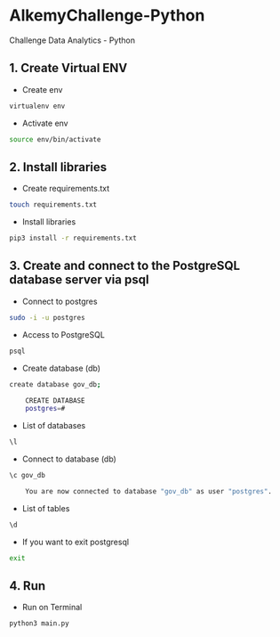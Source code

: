 # AlkemyChallenge-Python
 Challenge Data Analytics - Python

## 1. Create Virtual ENV

- Create env

```bash
virtualenv env
```

- Activate env

```bash
source env/bin/activate
```
 
## 2. Install libraries

- Create requirements.txt

```bash
touch requirements.txt
```

- Install libraries

```bash
pip3 install -r requirements.txt
```


## 3. Create and connect to the PostgreSQL database server via psql

- Connect to postgres

```bash
sudo -i -u postgres
```

- Access to PostgreSQL

```bash
psql
```

- Create database (db)

```bash
create database gov_db;

    CREATE DATABASE
    postgres=#
```

- List of databases

```bash
\l
```

- Connect to database (db)

```bash
\c gov_db

    You are now connected to database "gov_db" as user "postgres".
```

- List of tables

```bash
\d
```

- If you want to exit postgresql

```bash
exit
```

## 4. Run

- Run on Terminal

```bash
python3 main.py
```
